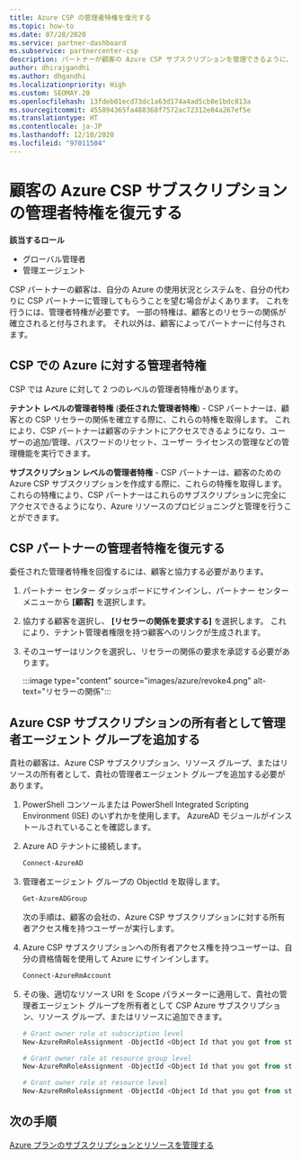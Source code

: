```yaml
---
title: Azure CSP の管理者特権を復元する
ms.topic: how-to
ms.date: 07/28/2020
ms.service: partner-dashboard
ms.subservice: partnercenter-csp
description: パートナーが顧客の Azure CSP サブスクリプションを管理できるように、顧客がパートナーの管理者特権を復元する方法について説明します。
author: dhirajgandhi
ms.author: dhgandhi
ms.localizationpriority: High
ms.custom: SEOMAY.20
ms.openlocfilehash: 13fdeb01ecd73dc1a63d174a4ad5cb8e1bdc813a
ms.sourcegitcommit: 455894365fa488368f7572ac72312e84a267ef5e
ms.translationtype: HT
ms.contentlocale: ja-JP
ms.lasthandoff: 12/10/2020
ms.locfileid: "97011504"
---
```

# <a name="reinstate-admin-privileges-for-a-customers-azure-csp-subscriptions"></a>顧客の Azure CSP サブスクリプションの管理者特権を復元する  

**該当するロール**

- グローバル管理者
- 管理エージェント

CSP パートナーの顧客は、自分の Azure の使用状況とシステムを、自分の代わりに CSP パートナーに管理してもらうことを望む場合がよくあります。 これを行うには、管理者特権が必要です。 一部の特権は、顧客とのリセラーの関係が確立されると付与されます。 それ以外は、顧客によってパートナーに付与されます。

## <a name="admin-privileges-for-azure-in-csp"></a>CSP での Azure に対する管理者特権

CSP では Azure に対して 2 つのレベルの管理者特権があります。

**テナント レベルの管理者特権** (**委任された管理者特権**) - CSP パートナーは、顧客との CSP リセラーの関係を確立する際に、これらの特権を取得します。 これにより、CSP パートナーは顧客のテナントにアクセスできるようになり、ユーザーの追加/管理、パスワードのリセット、ユーザー ライセンスの管理などの管理機能を実行できます。

**サブスクリプション レベルの管理者特権** - CSP パートナーは、顧客のための Azure CSP サブスクリプションを作成する際に、これらの特権を取得します。 これらの特権により、CSP パートナーはこれらのサブスクリプションに完全にアクセスできるようになり、Azure リソースのプロビジョニングと管理を行うことができます。

## <a name="reinstate-csp-partners-admin-privileges"></a>CSP パートナーの管理者特権を復元する

委任された管理者特権を回復するには、顧客と協力する必要があります。

1. パートナー センター ダッシュボードにサインインし、パートナー センター メニューから **[顧客]** を選択します。

2. 協力する顧客を選択し、 **[リセラーの関係を要求する]** を選択します。 これにより、テナント管理者権限を持つ顧客へのリンクが生成されます。

3. そのユーザーはリンクを選択し、リセラーの関係の要求を承認する必要があります。

   :::image type="content" source="images/azure/revoke4.png" alt-text="リセラーの関係":::

## <a name="adding-the-admin-agents-group-as-an-owner-for-the-azure-csp-subscription"></a>Azure CSP サブスクリプションの所有者として管理者エージェント グループを追加する

貴社の顧客は、Azure CSP サブスクリプション、リソース グループ、またはリソースの所有者として、貴社の管理者エージェント グループを追加する必要があります。 

1. PowerShell コンソールまたは PowerShell Integrated Scripting Environment (ISE) のいずれかを使用します。 AzureAD モジュールがインストールされていることを確認します。

2. Azure AD テナントに接続します。

   ```powershell
   Connect-AzureAD
   ```

3. 管理者エージェント グループの ObjectId を取得します。

   ```powershell
   Get-AzureADGroup
   ```
   次の手順は、顧客の会社の、Azure CSP サブスクリプションに対する所有者アクセス権を持つユーザーが実行します。

4. Azure CSP サブスクリプションへの所有者アクセス権を持つユーザーは、自分の資格情報を使用して Azure にサインインします。

   ```powershell
   Connect-AzureRmAccount
   ```

5. その後、適切なリソース URI を Scope パラメーターに適用して、貴社の管理者エージェント グループを所有者として CSP Azure サブスクリプション、リソース グループ、またはリソースに追加できます。 

    ```powershell
    # Grant owner role at subscription level
    New-AzureRmRoleAssignment -ObjectId <Object Id that you got from step 3> -RoleDefinitionName Owner -Scope "/subscriptions/<SubscriptionId of CSP subscription>"

    # Grant owner role at resource group level
    New-AzureRmRoleAssignment -ObjectId <Object Id that you got from step 3> -RoleDefinitionName Owner -Scope "/subscriptions/<SubscriptionId of CSP subscription>/resourceGroups/<Resource group name>"

    # Grant owner role at resource level
    New-AzureRmRoleAssignment -ObjectId <Object Id that you got from step 3> -RoleDefinitionName Owner -Scope "<Resource Uri>"
    ```

## <a name="next-steps"></a>次の手順

[Azure プランのサブスクリプションとリソースを管理する](azure-plan-manage.md)
